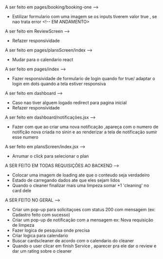 A ser feito em pages/booking/booking-one -->

- Estilizar formulario com uma imagem se os inputs tiverem valor true , se nao trata error  <!-- EM ANDAMENTO>

A ser feito em ReviewScreen -->

- Refazer responsividade

A ser feito em pages/plansScreen/index -->

- Mudar para o calendario react

A ser feito em pages/index -->

 - Fazer responsividade  de formulario de login quando for true/ adaptar o login em  dots quando a tela estiver responsiva

A ser feito em dashboard -->

 - Caso nao tiver alguem logado redirect para pagina inicial
 - Refazer responsividade


A ser feito em dashboard/notificações.jsx -->

- Fazer com que ao criar uma nova notificação ,apareça com o numero de notifição nova criada no sinin
e ao renderizar a tela de notificação sumir esse numero

 A ser feito em plansScreen/index.jsx -->

 - Arrumar o click para selecionar o plan 


 A SER FEITO EM TODAS REQUISIÇÕES AO BACKEND -->
 
- Colocar uma imagem de loading ate que o conteudo seja verdadeiro
- Estado de carregando dados ate que eles sejam lidos
- Quando o cleaner finalizar mais uma limpeza somar +1 'cleaning' no card dele

A SER FEITO NO GERAL -->
- Criar um pop-up para solicitaçoes com status 200 com mensagem (ex: Cadastro feito com sucesso)
- Criar um pop-up de notificação com a mensagem ex: Nova requisição de limpeza
- Fazer logica de pesquisa onde precisa
- Criar logica para calendario 
- Buscar cardscleaner de acordo com o calendario do cleaner
- Quando o user clicar em finish Service , aparecer pra ele dar o review e dar um rating sobre o cleaner







 
 

